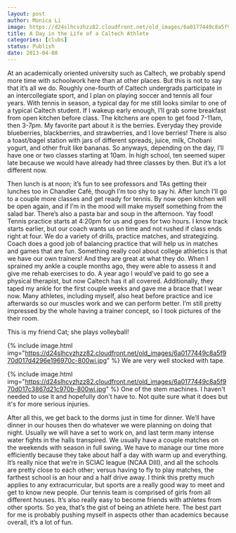 ```yaml
---
layout: post
author: Monica Li
image: https://d24slhcvzhzz82.cloudfront.net/old_images/6a0177449c8a5f970d017eea0b2999970d-800wi.jpg
title: A Day in the Life of a Caltech Athlete
categories: [clubs]
status: Publish
date: 2013-04-08
---
```


At an academically oriented university such as Caltech, we
probably spend more time with schoolwork here than at other places. But this is
not to say that it’s all we do. Roughly one-fourth of Caltech undergrads
participate in an intercollegiate sport, and I plan on playing soccer and
tennis all four years. 
With tennis in season, a typical day for me still looks
similar to one of a typical Caltech student. If I wakeup early enough, I’ll
grab some breakfast from open kitchen before class. The kitchens are open to
get food 7-11am, then 3-7pm. My favorite part about it is the berries. Everyday
they provide blueberries, blackberries, and strawberries, and I love berries!
There is also a toast/bagel station with jars of different spreads, juice,
milk, Chobani yogurt, and other fruit like bananas. 
So anyways, depending on the day, I’ll have one or two
classes starting at 10am. In high school, ten seemed super late because we
would have already had three classes by then. But it’s a lot different now.

Then lunch is at noon; it’s fun to see professors and TAs getting their lunches
too in Chandler Café, though I’m too shy to say hi. After lunch I’ll go to a
couple more classes and get ready for tennis. By now open kitchen will be open
again, and if I’m in the mood will make myself something from the salad bar. There’s
also a pasta bar and soup in the afternoon. Yay food! 
Tennis practice starts at 4:20pm for us and goes for two
hours. I know track starts earlier, but our coach wants us on time and not
rushed if class ends right at four. We do a variety of drills, practice
matches, and strategizing. Coach does a
good job of balancing practice that will help us in matches and games that are
fun. Something really cool about college athletics is that we have our own
trainers! And they are great at what they do. When I sprained my ankle a couple
months ago, they were able to assess it and give me rehab exercises to do. A
year ago I would’ve paid to go see a physical therapist, but now Caltech has it
all covered. Additionally, they taped my ankle for the first couple weeks and gave me a brace that I wear now. Many athletes, including myself, also heat before practice and ice
afterwards so our muscles work and we can perform better. I’m still pretty
impressed by the whole having a trainer concept, so I took pictures of the
their room.

This is my friend Cat; she plays volleyball!


{% include image.html img="https://d24slhcvzhzz82.cloudfront.net/old_images/6a0177449c8a5f970d017d4296e196970c-800wi.jpg" %}
We are very well stocked with tape.


{% include image.html img="https://d24slhcvzhzz82.cloudfront.net/old_images/6a0177449c8a5f970d017c3867d21c970b-800wi.jpg" %}
One of the stem machines. I haven't needed to use it and hopefully don't have to. Not quite sure what it does but it's for more serious injuries.

After all this, we get back to the dorms just in time for
dinner. We’ll have dinner in our houses then do whatever we were planning on
doing that night. Usually we will have a set to work on, and last term many
intense water fights in the halls transpired. 
We usually have a couple matches on the weekends with season
in full swing. We have to manage our time more efficiently because they take
about half a day with warm up and everything. It’s really nice that we’re in SCIAC
league (NCAA DIII), and all the schools are pretty close to each other; versus
having to fly to play matches, the farthest school is an hour and a half drive
away. 
I think this pretty much applies to any extracurricular, but
sports are a really good way to meet and get to know new people. Our tennis
team is comprised of girls from all different houses. It’s also really easy to become
friends with athletes from other sports. So yea, that’s the gist of being an
athlete here. The best part for me is probably pushing myself in aspects other
than academics because overall, it’s a lot of fun.

